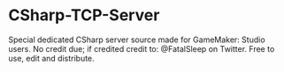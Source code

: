 CSharp-TCP-Server
=================

Special dedicated CSharp server source made for GameMaker: Studio users.
No credit due; if credited credit to: @FatalSleep on Twitter.
Free to use, edit and distribute.
